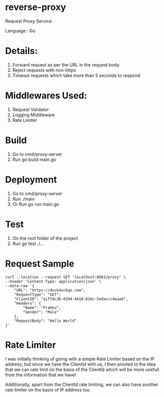 # reverse-proxy

Request Proxy Service

Language : Go

Details:
========
1. Forward request as per the URL in the request body
2. Reject requests with non-https
3. Timeout requests which take more than 5 seconds to respond


Middlewares Used:
=================
1. Request Validator
2. Logging Middleware
3. Rate Limiter

Build
=====
1. Go to cmd/proxy-server
2. Run go build main.go

Deployment
==========
1. Go to cmd/proxy-server
2. Run ./main
3. Or Run go run main.go

Test
=====
1. On the root folder of the project
2. Run go test ./...

Request Sample
==============
```curl
curl --location --request GET 'localhost:8083/proxy' \
--header 'Content-Type: application/json' \
--data-raw '{
    "URL": "https://duckduckgo.com",
    "RequestType": "GET", 
    "ClientID": "a1ffdc3b-0204-4410-816c-5edaccc4eaad",
    "Headers": {
        "Name": "Prabhu",
        "Gender": "Male"
    },
    "RequestBody": "Hello World"
}'
```

Rate Limiter
============
I was initially thinking of going with a simple Rate Limiter based on the IP address, but since we have the ClientId with us, I then pivoted to the idea that we can rate limit on the basis of the ClientId which will be more usefull from the information that we have!

Additionally, apart from the ClientId rate limiting, we can also have another rate limiter on the basis of IP address too.

